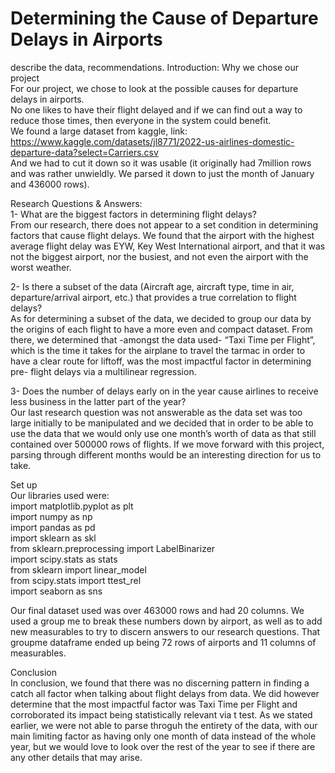 # Determining the Cause of Departure Delays in Airports
 describe the data, recommendations.
Introduction: Why we chose our project<br />
For our project, we chose to look at the possible causes for departure delays in airports.<br />
No one likes to have their flight delayed and if we can find out a way to reduce those times, then everyone in the system could benefit.<br />
We found a large dataset from kaggle, link: https://www.kaggle.com/datasets/jl8771/2022-us-airlines-domestic-departure-data?select=Carriers.csv<br />
And we had to cut it down so it was usable (it originally had 7million rows and was rather unwieldly. We parsed it down to just the month of January and 436000 rows).<br />

Research Questions & Answers:<br />
1-	What are the biggest factors in determining flight delays?<br />
    From our research, there does not appear to a set condition in determining factors that cause flight delays. We found that the airport with the highest average flight delay was EYW, Key West        International airport, and that it was not the biggest airport, nor the busiest, and not even the airport with the worst weather. <br />
    
2-	Is there a subset of the data (Aircraft age, aircraft type, time in air, departure/arrival airport, etc.) that provides a true correlation to flight delays?<br />
    As for determining a subset of the data, we decided to group our data by the origins of each flight to have a more even and compact dataset. From there, we determined that -amongst the data         used- “Taxi Time per Flight”, which is the time it takes for the airplane to travel the tarmac in order to have a clear route for liftoff, was the most impactful factor in determining pre-          flight delays via a multilinear regression.<be />
    
3-	Does the number of delays early on in the year cause airlines to receive less business in the latter part of the year?<br />
    Our last research question was not answerable as the data set was too large initially to be manipulated and we decided that in order to be able to use the data that we would only use one            month’s worth of data as that still contained over 500000 rows of flights. If we move forward with this project, parsing through different months would be an interesting direction for us to         take.<br />

Set up<br />
Our libraries used were:<br />
import matplotlib.pyplot as plt<br />
import numpy as np<br />
import pandas as pd<br />
import sklearn as skl<br />
from sklearn.preprocessing import LabelBinarizer<br />
import scipy.stats as stats<br />
from sklearn import linear_model<br />
from scipy.stats import ttest_rel<br />
import seaborn as sns<br />

Our final dataset used was over 463000 rows and had 20 columns. We used a group me to break these numbers down by airport, as well as to add new measurables to try to discern answers to our research questions. That groupme dataframe ended up being 72 rows of airports and 11 columns of measurables. <br />

Conclusion<br />
In conclusion, we found that there was no discerning pattern in finding a catch all factor when talking about flight delays from data. We did however determine that the most impactful factor was Taxi Time per Flight and corroborated its impact being statistically relevant via t test. As we stated earlier, we were not able to parse throguh the entirety of the data, with our main limiting factor as having only one month of data instead of the whole year, but we would love to look over the rest of the year to see if there are any other details that may arise.



